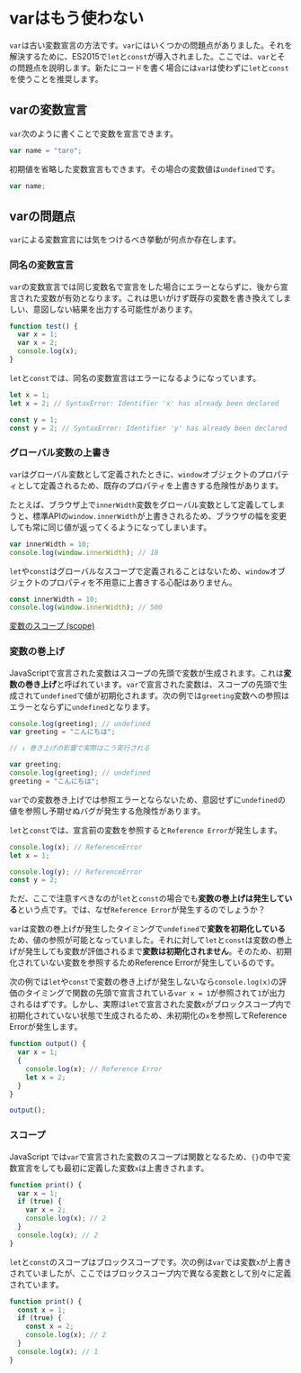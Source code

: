 # varはもう使わない

`var`は古い変数宣言の方法です。`var`にはいくつかの問題点がありました。それを解決するために、ES2015で`let`と`const`が導入されました。ここでは、`var`とその問題点を説明します。新たにコードを書く場合には`var`は使わずに`let`と`const`を使うことを推奨します。

## varの変数宣言

`var`次のように書くことで変数を宣言できます。

```javascript
var name = "taro";
```

初期値を省略した変数宣言もできます。その場合の変数値は`undefined`です。

```javascript
var name;
```

## varの問題点

`var`による変数宣言には気をつけるべき挙動が何点か存在します。

### 同名の変数宣言

`var`の変数宣言では同じ変数名で宣言をした場合にエラーとならずに、後から宣言された変数が有効となります。これは思いがけず既存の変数を書き換えてしましい、意図しない結果を出力する可能性があります。

```javascript
function test() {
  var x = 1;
  var x = 2;
  console.log(x);
}
```

`let`と`const`では、同名の変数宣言はエラーになるようになっています。

```typescript
let x = 1;
let x = 2; // SyntaxError: Identifier 'x' has already been declared

const y = 1;
const y = 2; // SyntaxError: Identifier 'y' has already been declared
```

### グローバル変数の上書き

`var`はグローバル変数として定義されたときに、`window`オブジェクトのプロパティとして定義されるため、既存のプロパティを上書きする危険性があります。

たとえば、ブラウザ上で`innerWidth`変数をグローバル変数として定義してしまうと、標準APIの`window.innerWidth`が上書きされるため、ブラウザの幅を変更しても常に同じ値が返ってくるようになってしまいます。

```javascript
var innerWidth = 10;
console.log(window.innerWidth); // 10
```

`let`や`const`はグローバルなスコープで定義されることはないため、`window`オブジェクトのプロパティを不用意に上書きする心配はありません。

```typescript
const innerWidth = 10;
console.log(window.innerWidth); // 500
```

[変数のスコープ (scope)](../statements/variable-scope.md)

### 変数の巻上げ

JavaScriptで宣言された変数はスコープの先頭で変数が生成されます。これは**変数の巻き上げ**と呼ばれています。`var`で宣言された変数は、スコープの先頭で生成されて`undefined`で値が初期化されます。次の例では`greeting`変数への参照はエラーとならずに`undefined`となります。

```typescript
console.log(greeting); // undefined
var greeting = "こんにちは";

// ↓ 巻き上げの影響で実際はこう実行される

var greeting;
console.log(greeting); // undefined
greeting = "こんにちは";
```

`var`での変数巻き上げでは参照エラーとならないため、意図せずに`undefined`の値を参照し予期せぬバグが発生する危険性があります。

`let`と`const`では、宣言前の変数を参照すると`Reference Error`が発生します。

```typescript
console.log(x); // ReferenceError
let x = 1;

console.log(y); // ReferenceError
const y = 2;
```

ただ、ここで注意すべきなのが`let`と`const`の場合でも**変数の巻上げは発生している**という点です。では、なぜ`Reference Error`が発生するのでしょうか？

`var`は変数の巻上げが発生したタイミングで`undefined`で**変数を初期化している**ため、値の参照が可能となっていました。それに対して`let`と`const`は変数の巻上げが発生しても変数が評価されるまで**変数は初期化されません**。そのため、初期化されていない変数を参照するためReference Errorが発生しているのです。

次の例では`let`や`const`で変数の巻き上げが発生しないなら`console.log(x)`の評価のタイミングで関数の先頭で宣言されている`var x = 1`が参照されて`1`が出力されるはずです。しかし、実際は`let`で宣言された変数`x`がブロックスコープ内で初期化されていない状態で生成されるため、未初期化の`x`を参照してReference Errorが発生します。

```typescript
function output() {
  var x = 1;
  {
    console.log(x); // Reference Error
    let x = 2;
  }
}

output();
```

### スコープ

JavaScript では`var`で宣言された変数のスコープは関数となるため、`{}`の中で変数宣言をしても最初に定義した変数`x`は上書きされます。

```typescript
function print() {
  var x = 1;
  if (true) {
    var x = 2;
    console.log(x); // 2
  }
  console.log(x); // 2
}
```

`let`と`const`のスコープはブロックスコープです。次の例は`var`では変数`x`が上書きされていましたが、ここではブロックスコープ内で異なる変数として別々に定義されています。

```typescript
function print() {
  const x = 1;
  if (true) {
    const x = 2;
    console.log(x); // 2
  }
  console.log(x); // 1
}
```
